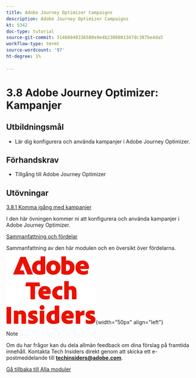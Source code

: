 ```yaml
---
title: Adobe Journey Optimizer Campaigns
description: Adobe Journey Optimizer Campaigns
kt: 5342
doc-type: tutorial
source-git-commit: 31466040336580e9e4b2308801347dc387be4da5
workflow-type: tm+mt
source-wordcount: '97'
ht-degree: 1%

---
```


# 3.8 Adobe Journey Optimizer: Kampanjer

## Utbildningsmål

- Lär dig konfigurera och använda kampanjer i Adobe Journey Optimizer.

## Förhandskrav

- Tillgång till Adobe Journey Optimizer

## Utövningar

[3.8.1 Komma igång med kampanjer](./ex1.md)

I den här övningen kommer ni att konfigurera och använda kampanjer i Adobe Journey Optimizer.

[Sammanfattning och fördelar](./summary.md)

Sammanfattning av den här modulen och en översikt över fördelarna.

![Tech Insiders](./../../../../assets/images/techinsiders.png){width="50px" align="left"}

>[!NOTE]
>
>Om du har frågor kan du dela allmän feedback om dina förslag på framtida innehåll. Kontakta Tech Insiders direkt genom att skicka ett e-postmeddelande till **techinsiders@adobe.com**.

[Gå tillbaka till Alla moduler](./../../../../overview.md)

